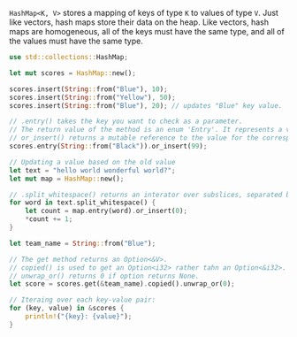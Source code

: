 `HashMap<K, V>` stores a mapping of keys of type `K` to values of type `V`.
Just like vectors, hash maps store their data on the heap.
Like vectors, hash maps are homogeneous, all of the keys must have the same type, and all of the values must have the same type.
```rust
use std::collections::HashMap;

let mut scores = HashMap::new();

scores.insert(String::from("Blue"), 10);
scores.insert(String::from("Yellow"), 50);
scores.insert(String::from("Blue"), 20); // updates "Blue" key value.

// .entry() takes the key you want to check as a parameter.
// The return value of the method is an enum 'Entry'. It represents a value that might or might not exist.
// or_insert() returns a mutable reference to the value for the corresponding Entry. If the key doesn't exist, it inserts the parameter as the new value and returns a reference to the new value.
scores.entry(String::from("Black")).or_insert(99);

// Updating a value based on the old value
let text = "hello world wonderful world?";
let mut map = HashMap::new();

// .split_whitespace() returns an interator over subslices, separated by whitespace.
for word in text.split_whitespace() {
	let count = map.entry(word).or_insert(0);
	*count += 1;
}

let team_name = String::from("Blue");

// The get method returns an Option<&V>.
// copied() is used to get an Option<i32> rather tahn an Option<&i32>.
// unwrap_or() returns 0 if option returns None.
let score = scores.get(&team_name).copied().unwrap_or(0);

// Iteraing over each key-value pair:
for (key, value) in &scores {
	println!("{key}: {value}");
}
```